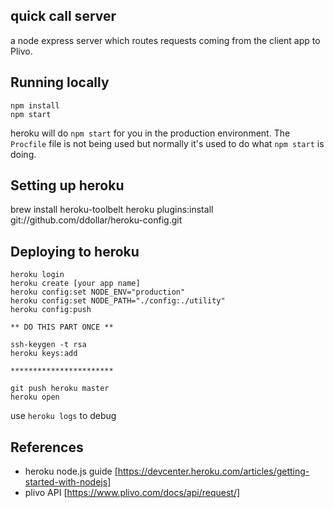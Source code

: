quick call server
-------------
a node express server which routes requests coming from the client app to Plivo.


Running locally
-------------
    npm install
    npm start

heroku will do `npm start` for you in the production environment.
The `Procfile` file is not being used but normally it's used to do what `npm start` is doing.

Setting up heroku
-------------
brew install heroku-toolbelt
heroku plugins:install git://github.com/ddollar/heroku-config.git

Deploying to heroku
-------------
    heroku login
    heroku create [your app name]
    heroku config:set NODE_ENV="production"
    heroku config:set NODE_PATH="./config:./utility"
    heroku config:push

    ** DO THIS PART ONCE **

    ssh-keygen -t rsa
    heroku keys:add

    ***********************

    git push heroku master
    heroku open
    

use `heroku logs` to debug

References
-------------
* heroku node.js guide [https://devcenter.heroku.com/articles/getting-started-with-nodejs]
* plivo API [https://www.plivo.com/docs/api/request/]